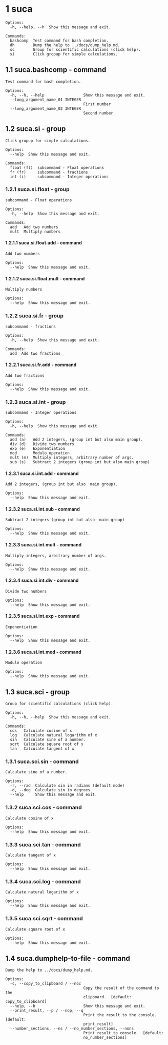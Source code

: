 # 1  suca 

```
Options:
  -h, --help, --h  Show this message and exit.

Commands:
  bashcomp  Test command for bash completion.
  dh        Dump the help to ../docs/dump_help.md.
  sc        Group for scientific calculations (click help).
  si        Click gropup for simple calculations.
```

## 1.1  suca.bashcomp - command

```
Test command for bash completion.

Options:
  -h, --h, --help                 Show this message and exit.
  --long_argument_name_01 INTEGER
                                  First number
  --long_argument_name_02 INTEGER
                                  Second number
```

## 1.2  suca.si - group

```
Click gropup for simple calculations.

Options:
  --help  Show this message and exit.

Commands:
  float (fl)  subcommand - Float operations
  fr (fr)     subcommand - fractions
  int (i)     subcommand - Integer operations
```

### 1.2.1  suca.si.float - group

```
subcommand - Float operations

Options:
  -h, --help  Show this message and exit.

Commands:
  add   Add two numbers
  mult  Multiply numbers
```

#### 1.2.1.1  suca.si.float.add - command

```
Add two numbers

Options:
  --help  Show this message and exit.
```

#### 1.2.1.2  suca.si.float.mult - command

```
Multiply numbers

Options:
  --help  Show this message and exit.
```

### 1.2.2  suca.si.fr - group

```
subcommand - fractions

Options:
  -h, --help  Show this message and exit.

Commands:
  add  Add two fractions
```

#### 1.2.2.1  suca.si.fr.add - command

```
Add two fractions

Options:
  --help  Show this message and exit.
```

### 1.2.3  suca.si.int - group

```
subcommand - Integer operations

Options:
  -h, --help  Show this message and exit.

Commands:
  add (a)   Add 2 integers, (group int but also main group).
  div (d)   Divide two numbers
  exp (e)   Exponentiation
  mod       Modulo operation
  mult (m)  Multiply integers, arbitrary number of args.
  sub (s)   Subtract 2 integers (group int but also main group)
```

#### 1.2.3.1  suca.si.int.add - command

```
Add 2 integers, (group int but also  main group).

Options:
  --help  Show this message and exit.
```

#### 1.2.3.2  suca.si.int.sub - command

```
Subtract 2 integers (group int but also  main group)

Options:
  --help  Show this message and exit.
```

#### 1.2.3.3  suca.si.int.mult - command

```
Multiply integers, arbitrary number of args.

Options:
  --help  Show this message and exit.
```

#### 1.2.3.4  suca.si.int.div - command

```
Divide two numbers

Options:
  --help  Show this message and exit.
```

#### 1.2.3.5  suca.si.int.exp - command

```
Exponentiation

Options:
  --help  Show this message and exit.
```

#### 1.2.3.6  suca.si.int.mod - command

```
Modulo operation

Options:
  --help  Show this message and exit.
```

## 1.3  suca.sci - group

```
Group for scientific calculations (click help).

Options:
  -h, --h, --help  Show this message and exit.

Commands:
  cos   Calculate cosine of x
  log   Calculate natural logarithm of x
  sin   Calculate sine of a number.
  sqrt  Calculate square root of x
  tan   Calculate tangent of x
```

### 1.3.1  suca.sci.sin - command

```
Calculate sine of a number.

Options:
  -r, --rad  Calculate sin in radians (default mode)
  -d, --deg  Calculate sin in degrees
  --help     Show this message and exit.
```

### 1.3.2  suca.sci.cos - command

```
Calculate cosine of x

Options:
  --help  Show this message and exit.
```

### 1.3.3  suca.sci.tan - command

```
Calculate tangent of x

Options:
  --help  Show this message and exit.
```

### 1.3.4  suca.sci.log - command

```
Calculate natural logarithm of x

Options:
  --help  Show this message and exit.
```

### 1.3.5  suca.sci.sqrt - command

```
Calculate square root of x

Options:
  --help  Show this message and exit.
```

## 1.4  suca.dumphelp-to-file - command

```
Dump the help to ../docs/dump_help.md.

Options:
  -c, --copy_to_clipboard / --noc
                                  Copy the result of the command to the
                                  clipboard.  [default: copy_to_clipboard]
  --help, --h                     Show this message and exit.
  --print_result, --p / --nop, --q
                                  Print the result to the console.  [default:
                                  print_result]
  --number_sections, --ns / --no_number_sections, --nons
                                  Print result to console.  [default:
                                  no_number_sections]
```
